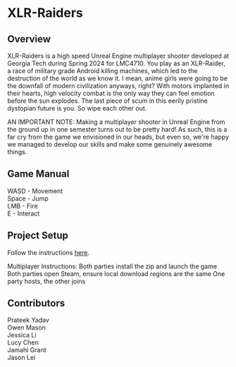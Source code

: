 # XLR-Raiders

## Overview
XLR-Raiders is a high speed Unreal Engine multiplayer shooter developed at Georgia Tech during Spring 2024 for LMC4710. You play as an XLR-Raider, a race of military grade Android killing machines, which led to the destruction of the world as we know it. I mean, anime girls were going to be the downfall of modern civilization anyways, right? With motors implanted in their hearts, high velocity combat is the only way they can feel emotion before the sun explodes. The last piece of scum in this eerily pristine dystopian future is you. So wipe each other out.

AN IMPORTANT NOTE: Making a multiplayer shooter in Unreal Engine from the ground up in one semester turns out to be pretty hard! As such, this is a far cry from the game we envisioned in our heads, but even so, we're happy we managed to develop our skills and make some genuinely awesome things.

## Game Manual
WASD - Movement\
Space - Jump\
LMB - Fire\
E - Interact

## Project Setup
Follow the instructions [here](https://pyadav60.itch.io/xlr-raiders).

Multiplayer Instructions:
Both parties install the zip and launch the game
Both parties open Steam, ensure local download regions are the same
One party hosts, the other joins

## Contributors
Prateek Yadav\
Owen Mason\
Jessica Li\
Lucy Chen\
Jamahl Grant\
Jason Lei
